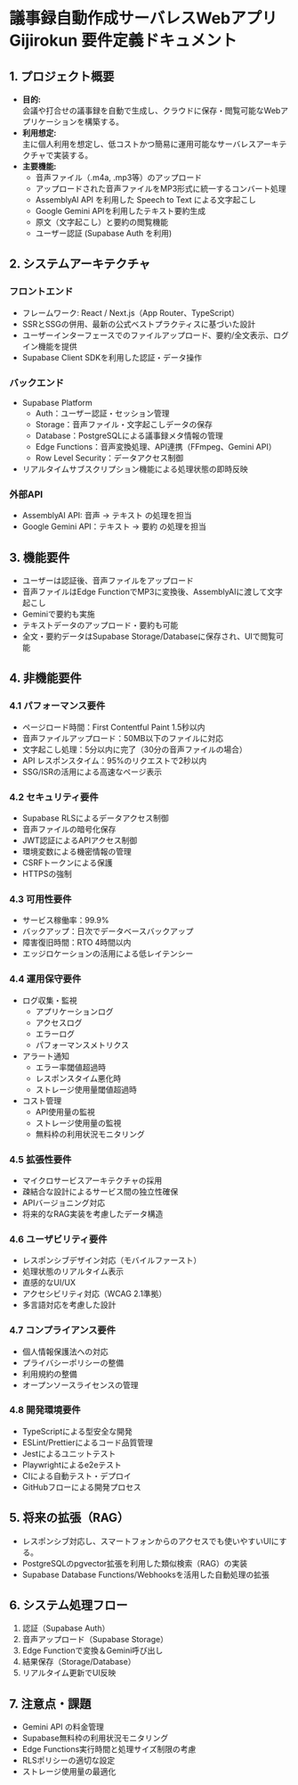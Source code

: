 # 議事録自動作成サーバレスWebアプリ Gijirokun 要件定義ドキュメント

## 1. プロジェクト概要

- **目的:**  
  会議や打合せの議事録を自動で生成し、クラウドに保存・閲覧可能なWebアプリケーションを構築する。  
- **利用想定:**  
  主に個人利用を想定し、低コストかつ簡易に運用可能なサーバレスアーキテクチャで実装する。  
- **主要機能:**  
  - 音声ファイル（.m4a, .mp3等）のアップロード  
  - アップロードされた音声ファイルをMP3形式に統一するコンバート処理  
  - AssemblyAI API を利用した Speech to Text による文字起こし  
  - Google Gemini APIを利用したテキスト要約生成  
  - 原文（文字起こし）と要約の閲覧機能  
  - ユーザー認証 (Supabase Auth を利用)

## 2. システムアーキテクチャ

### フロントエンド
- フレームワーク: React / Next.js（App Router、TypeScript）
- SSRとSSGの併用、最新の公式ベストプラクティスに基づいた設計
- ユーザーインターフェースでのファイルアップロード、要約/全文表示、ログイン機能を提供
- Supabase Client SDKを利用した認証・データ操作

### バックエンド
- Supabase Platform
  - Auth：ユーザー認証・セッション管理
  - Storage：音声ファイル・文字起こしデータの保存
  - Database：PostgreSQLによる議事録メタ情報の管理
  - Edge Functions：音声変換処理、API連携（FFmpeg、Gemini API）
  - Row Level Security：データアクセス制御
- リアルタイムサブスクリプション機能による処理状態の即時反映

### 外部API
- AssemblyAI API: 音声 -> テキスト の処理を担当
- Google Gemini API：テキスト → 要約 の処理を担当

## 3. 機能要件

- ユーザーは認証後、音声ファイルをアップロード
- 音声ファイルはEdge FunctionでMP3に変換後、AssemblyAIに渡して文字起こし
- Geminiで要約も実施
- テキストデータのアップロード・要約も可能
- 全文・要約データはSupabase Storage/Databaseに保存され、UIで閲覧可能

## 4. 非機能要件

### 4.1 パフォーマンス要件
- ページロード時間：First Contentful Paint 1.5秒以内
- 音声ファイルアップロード：50MB以下のファイルに対応
- 文字起こし処理：5分以内に完了（30分の音声ファイルの場合）
- API レスポンスタイム：95%のリクエストで2秒以内
- SSG/ISRの活用による高速なページ表示

### 4.2 セキュリティ要件
- Supabase RLSによるデータアクセス制御
- 音声ファイルの暗号化保存
- JWT認証によるAPIアクセス制御
- 環境変数による機密情報の管理
- CSRFトークンによる保護
- HTTPSの強制

### 4.3 可用性要件
- サービス稼働率：99.9%
- バックアップ：日次でデータベースバックアップ
- 障害復旧時間：RTO 4時間以内
- エッジロケーションの活用による低レイテンシー

### 4.4 運用保守要件
- ログ収集・監視
  - アプリケーションログ
  - アクセスログ
  - エラーログ
  - パフォーマンスメトリクス
- アラート通知
  - エラー率閾値超過時
  - レスポンスタイム悪化時
  - ストレージ使用量閾値超過時
- コスト管理
  - API使用量の監視
  - ストレージ使用量の監視
  - 無料枠の利用状況モニタリング

### 4.5 拡張性要件
- マイクロサービスアーキテクチャの採用
- 疎結合な設計によるサービス間の独立性確保
- APIバージョニング対応
- 将来的なRAG実装を考慮したデータ構造

### 4.6 ユーザビリティ要件
- レスポンシブデザイン対応（モバイルファースト）
- 処理状態のリアルタイム表示
- 直感的なUI/UX
- アクセシビリティ対応（WCAG 2.1準拠）
- 多言語対応を考慮した設計

### 4.7 コンプライアンス要件
- 個人情報保護法への対応
- プライバシーポリシーの整備
- 利用規約の整備
- オープンソースライセンスの管理

### 4.8 開発環境要件
- TypeScriptによる型安全な開発
- ESLint/Prettierによるコード品質管理
- Jestによるユニットテスト
- Playwrightによるe2eテスト
- CIによる自動テスト・デプロイ
- GitHubフローによる開発プロセス

## 5. 将来の拡張（RAG）

- レスポンシブ対応し、スマートフォンからのアクセスでも使いやすいUIにする。
- PostgreSQLのpgvector拡張を利用した類似検索（RAG）の実装
- Supabase Database Functions/Webhooksを活用した自動処理の拡張

## 6. システム処理フロー

1. 認証（Supabase Auth）
2. 音声アップロード（Supabase Storage）
3. Edge Functionで変換＆Gemini呼び出し
4. 結果保存（Storage/Database）
5. リアルタイム更新でUI反映

## 7. 注意点・課題

- Gemini API の料金管理
- Supabase無料枠の利用状況モニタリング
- Edge Functions実行時間と処理サイズ制限の考慮
- RLSポリシーの適切な設定
- ストレージ使用量の最適化

